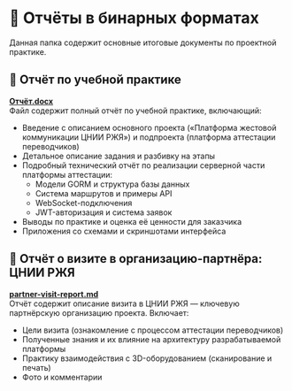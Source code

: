# 📑 Отчёты в бинарных форматах

Данная папка содержит основные итоговые документы по проектной практике.

## 📘 Отчёт по учебной практике

**[Отчёт.docx](https://github.com/Half-dirty/practice-2025-1/blob/master/reports/report.docx?raw=true)**  
Файл содержит полный отчёт по учебной практике, включающий:

- Введение с описанием основного проекта («Платформа жестовой коммуникации ЦНИИ РЖЯ») и подпроекта (платформа аттестации переводчиков)
- Детальное описание задания и разбивку на этапы
- Подробный технический отчёт по реализации серверной части платформы аттестации:
  - Модели GORM и структура базы данных
  - Система маршрутов и примеры API
  - WebSocket-подключения
  - JWT-авторизация и система заявок
- Выводы по практике и оценка её ценности для заказчика
- Приложения со схемами и скриншотами интерфейса

## 🏢 Отчёт о визите в организацию-партнёра: ЦНИИ РЖЯ

**[partner-visit-report.md](https://github.com/Half-dirty/practice-2025-1/blob/master/reports/partner-visit-report.md)**  
Отчёт содержит описание визита в ЦНИИ РЖЯ — ключевую партнёрскую организацию проекта. Включает:

- Цели визита (ознакомление с процессом аттестации переводчиков)
- Полученные знания и их влияние на архитектуру разрабатываемой платформы
- Практику взаимодействия с 3D-оборудованием (сканирование и печать)
- Фото и комментарии
